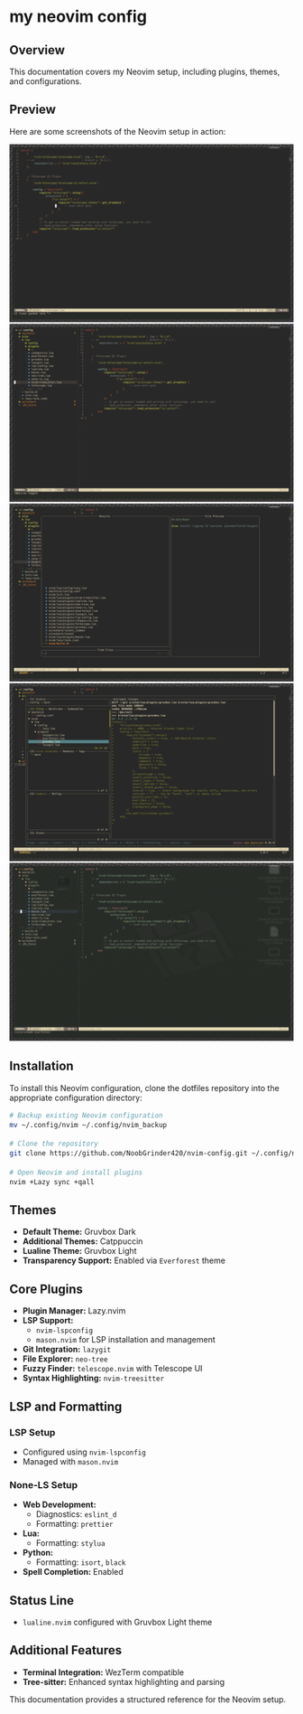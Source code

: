 # my neovim config

## Overview
This documentation covers my Neovim setup, including plugins, themes, and configurations.

## Preview

Here are some screenshots of the Neovim setup in action:

![Screenshot 1](images/image1.png)
![Screenshot 2](images/image2.png)
![Screenshot 3](images/image3.png)
![Screenshot 4](images/image4.png)
![Screenshot 5](images/image5.png)


## Installation
To install this Neovim configuration, clone the dotfiles repository into the appropriate configuration directory:

```sh
# Backup existing Neovim configuration
mv ~/.config/nvim ~/.config/nvim_backup

# Clone the repository
git clone https://github.com/NoobGrinder420/nvim-config.git ~/.config/nvim

# Open Neovim and install plugins
nvim +Lazy sync +qall
```

## Themes
- **Default Theme:** Gruvbox Dark
- **Additional Themes:** Catppuccin
- **Lualine Theme:** Gruvbox Light
- **Transparency Support:** Enabled via `Everforest` theme

## Core Plugins
- **Plugin Manager:** Lazy.nvim 
- **LSP Support:**
  - `nvim-lspconfig`
  - `mason.nvim` for LSP installation and management
- **Git Integration:** `lazygit`
- **File Explorer:** `neo-tree`
- **Fuzzy Finder:** `telescope.nvim` with Telescope UI
- **Syntax Highlighting:** `nvim-treesitter`

## LSP and Formatting
### LSP Setup
- Configured using `nvim-lspconfig`
- Managed with `mason.nvim`

### None-LS Setup
- **Web Development:**
  - Diagnostics: `eslint_d`
  - Formatting: `prettier`
- **Lua:**
  - Formatting: `stylua`
- **Python:**
  - Formatting: `isort`, `black`
- **Spell Completion:** Enabled

## Status Line
- `lualine.nvim` configured with Gruvbox Light theme

## Additional Features
- **Terminal Integration:** WezTerm compatible
- **Tree-sitter:** Enhanced syntax highlighting and parsing

This documentation provides a structured reference for the Neovim setup.
